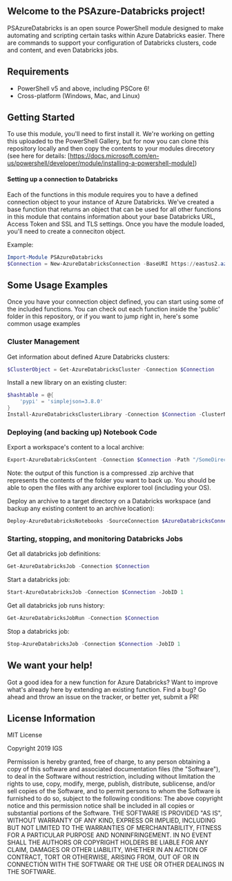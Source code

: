 ## Welcome to the PSAzure-Databricks project!

PSAzureDatabricks is an open source PowerShell module designed to make automating and scripting certain tasks within Azure Databricks easier. There are commands to support your configuration of Databricks clusters, code and content, and even Databricks jobs.

## Requirements
* PowerShell v5 and above, including PSCore 6!
* Cross-platform (Windows, Mac, and Linux)

## Getting Started

To use this module, you'll need to first install it. We're working on getting this uploaded to the PowerShell Gallery, but for now you can clone this repository locally and then copy the contents to your modules direcetory (see here for details: [https://docs.microsoft.com/en-us/powershell/developer/module/installing-a-powershell-module])

#### Setting up a connection to Databricks

Each of the functions in this module requires you to have a defined connection object to your instance of Azure Databricks. We've created a base function that returns an object that can be used for all other functions in this module that contains information about your base Databricks URL, Access Token and SSL and TLS settings. Once you have the module loaded, you'll need to create a conneciton object.

Example:
```powershell
Import-Module PSAzureDatabricks
$Connection = New-AzureDatabricksConnection -BaseURI https://eastus2.azuredatabricks.net -AccessToken x
```
## Some Usage Examples

Once you have your connection object defined, you can start using some of the included functions. You can check out each function inside the 'public' folder in this repository, or if you want to jump right in, here's some common usage examples

### Cluster Management

Get information about defined Azure Databricks clusters: 
```powershell
$ClusterObject = Get-AzureDatabricksCluster -Connection $Connection
```
Install a new library on an existing cluster:
```powershell
$hashtable = @{
    'pypi' = 'simplejson=3.8.0'    
}
Install-AzureDatabricksClusterLibrary -Connection $Connection -ClusterName "Drews Cluster" -Libraries $hashtable
```

### Deploying (and backing up) Notebook Code
Export a workspace's content to a local archive:
```powershell
Export-AzureDatabricksContent -Connection $Connection -Path "/SomeDirectory" -ToFile Archive.zip
```
Note: the output of this function is a compressed .zip archive that represents the contents of the folder you want to back up. You should be able to open the files with any archive explorer tool (including your OS).

Deploy an archive to a target directory on a Databricks workspace (and backup any existing content to an archive location):
```powershell
Deploy-AzureDatabricksNotebooks -SourceConnection $AzureDatabricksConnection -SourcePath "/SomeDirectory" -DestinationConnection $AzureDatabricksConnection -DestinationPath "/NewDirectory" -ArchiveConnection $ArchiveConnection -ArchivePath "/SomeArchive"
```
### Starting, stopping, and monitoring Databricks Jobs
Get all databricks job definitions:
```powershell
Get-AzureDatabricksJob -Connection $Connection
```

Start a databricks job:
```powershell
Start-AzureDatabricksJob -Connection $Connection -JobID 1
```

Get all databricks job runs history:
```powershell
Get-AzureDatabricksJobRun -Connection $Connection
```

Stop a databricks job:
```powershell
Stop-AzureDatabricksJob -Connection $Connection -JobID 1
```
## We want your help!
Got a good idea for a new function for Azure Databricks? Want to improve what's already here by extending an existing function. Find a bug? Go ahead and throw an issue on the tracker, or better yet, submit a PR!

## License Information
MIT License

Copyright 2019 IGS

Permission is hereby granted, free of charge, to any person obtaining a copy of this software and associated documentation files (the "Software"), to deal in the Software without restriction, including without limitation the rights to use, copy, modify, merge, publish, distribute, sublicense, and/or sell copies of the Software, and to permit persons to whom the Software is furnished to do so, subject to the following conditions:
The above copyright notice and this permission notice shall be included in all copies or substantial portions of the Software.
THE SOFTWARE IS PROVIDED "AS IS", WITHOUT WARRANTY OF ANY KIND, EXPRESS OR IMPLIED, INCLUDING BUT NOT LIMITED TO THE WARRANTIES OF MERCHANTABILITY, FITNESS FOR A PARTICULAR PURPOSE AND NONINFRINGEMENT. IN NO EVENT SHALL THE AUTHORS OR COPYRIGHT HOLDERS BE LIABLE FOR ANY CLAIM, DAMAGES OR OTHER LIABILITY, WHETHER IN AN ACTION OF CONTRACT, TORT OR OTHERWISE, ARISING FROM, OUT OF OR IN CONNECTION WITH THE SOFTWARE OR THE USE OR OTHER DEALINGS IN THE SOFTWARE.
